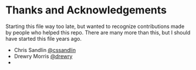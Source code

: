# Thanks and Acknowledgements

Starting this file way too late, but wanted to recognize contributions made by people who helped this repo. There are many more than this, but I should have started this file years ago.

* Chris Sandlin [@cssandlin](https://github.com/cssandlin)
* Drewry Morris [@drewry](https://github.com/drewry)
* 
